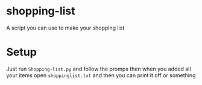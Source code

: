 # shopping-list
A script you can use to make your shopping list
#
# Setup
Just run `Shopping-list.py` and follow the promps then when you added all your items open `shoppinglist.txt` and then you can print it off or something 
